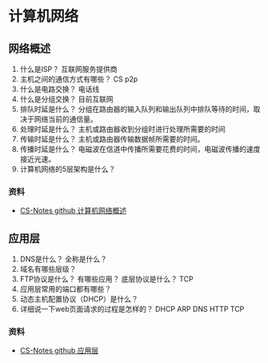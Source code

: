 # 计算机网络


## 网络概述

1. 什么是ISP？ 互联网服务提供商
2. 主机之间的通信方式有哪些？ CS p2p
3. 什么是电路交换？ 电话线
4. 什么是分组交换？ 目前互联网
5. 排队时延是什么？ 分组在路由器的输入队列和输出队列中排队等待的时间，取决于网络当前的通信量。
6. 处理时延是什么？ 主机或路由器收到分组时进行处理所需要的时间
7. 传输时延是什么？ 主机或路由器传输数据帧所需要的时间。
8. 传播时延是什么？ 电磁波在信道中传播所需要花费的时间，电磁波传播的速度接近光速。
9. 计算机网络的5层架构是什么？


### 资料
- [CS-Notes github 计算机网络概述](https://github.com/CyC2018/CS-Notes/blob/master/notes/%E8%AE%A1%E7%AE%97%E6%9C%BA%E7%BD%91%E7%BB%9C%20-%20%E6%A6%82%E8%BF%B0.md)




## 应用层

1. DNS是什么？ 全称是什么？
2. 域名有哪些层级？
3. FTP协议是什么？ 有哪些应用？ 底层协议是什么？ TCP
4. 应用层常用的端口都有哪些？
5. 动态主机配置协议（DHCP）是什么？
6. 详细说一下web页面请求的过程是怎样的？       DHCP ARP DNS HTTP TCP


### 资料
- [CS-Notes github 应用层](https://github.com/CyC2018/CS-Notes/blob/master/notes/%E8%AE%A1%E7%AE%97%E6%9C%BA%E7%BD%91%E7%BB%9C%20-%20%E5%BA%94%E7%94%A8%E5%B1%82.md)








